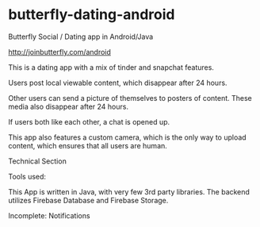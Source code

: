 # butterfly-dating-android
Butterfly Social / Dating app in Android/Java

http://joinbutterfly.com/android

This is a dating app with a mix of tinder and snapchat features.

Users post local viewable content, which disappear after 24 hours.

Other users can send a picture of themselves to posters of content. These media also disappear after 24 hours.

If users both like each other, a chat is opened up.

This app also features a custom camera, which is the only way to upload content, which ensures that all users are human.

Technical Section

Tools used:

This App is written in Java, with very few 3rd party libraries.
The backend utilizes Firebase Database and Firebase Storage.

Incomplete: Notifications
